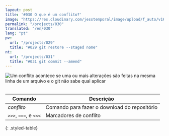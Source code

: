 ```yaml
---
layout: post
title: '#030 O que é um conflito?'
image: "https://res.cloudinary.com/jesstemporal/image/upload/f_auto/v1642878675/gitfichas/pt/030/thumbnail_foy7ax.jpg"
permalink: "/projects/030"
translated: "/en/030"
lang: "pt"
pv:
  url: "/projects/029"
  title: "#029 git restore --staged nome"
nt:
  url: "/projects/031"
  title: "#031 git commit --amend"
---
```


<img alt="Um conflito acontece se uma ou mais alterações são feitas na mesma linha de um arquivo e o git não sabe qual aplicar" src="https://res.cloudinary.com/jesstemporal/image/upload/v1642878676/gitfichas/pt/030/full_ywix5d.jpg"><br><br>

| Comando | Descrição |
|---------|-------------|
| _conflito_ | Comando para fazer o download do repositório |
| `>>>`, `===`, e `<<<` | Marcadores de conflito |
{: .styled-table}
